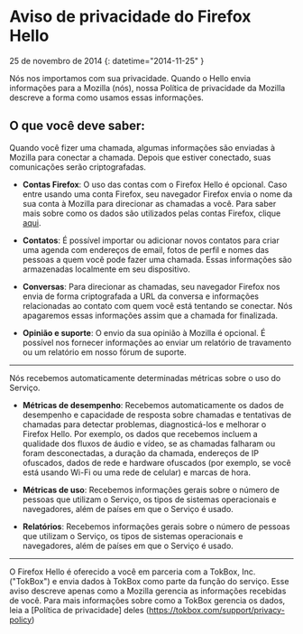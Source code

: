 # Aviso de privacidade do Firefox Hello

25 de novembro de 2014
{: datetime="2014-11-25" }

Nós nos importamos com sua privacidade. Quando o Hello envia informações para a Mozilla (nós), nossa Política de privacidade da Mozilla descreve a forma como usamos essas informações.

## O que você deve saber:

Quando você fizer uma chamada, algumas informações são enviadas à Mozilla para conectar a chamada. Depois que estiver conectado, suas comunicações serão criptografadas.

* **Contas Firefox**: O uso das contas com o Firefox Hello é opcional.  Caso entre usando uma conta Firefox, seu navegador Firefox envia o nome da sua conta à Mozilla para direcionar as chamadas a você. Para saber mais sobre como os dados são utilizados pelas contas Firefox, clique [aqui](https://www.mozilla.org/privacy/firefox-cloud/).

* **Contatos**: É possível importar ou adicionar novos contatos para criar uma agenda com endereços de email, fotos de perfil e nomes das pessoas a quem você pode fazer uma chamada.  Essas informações são armazenadas localmente em seu dispositivo.

* **Conversas**: Para direcionar as chamadas, seu navegador Firefox nos envia de forma criptografada a URL da conversa e informações relacionadas ao contato com quem você está tentando se conectar. Nós apagaremos essas informações assim que a chamada for finalizada.

* **Opinião e suporte**: O envio da sua opinião à Mozilla é opcional.  É possível nos fornecer informações ao enviar um relatório de travamento ou um relatório em nosso fórum de suporte.

---------------------------------------

Nós recebemos automaticamente determinadas métricas sobre o uso do Serviço.

* **Métricas de desempenho**: Recebemos automaticamente os dados de desempenho e capacidade de resposta sobre chamadas e tentativas de chamadas para detectar problemas, diagnosticá-los e melhorar o Firefox Hello.  Por exemplo, os dados que recebemos incluem a qualidade dos fluxos de áudio e vídeo, se as chamadas falharam ou foram desconectadas, a duração da chamada, endereços de IP ofuscados, dados de rede e hardware ofuscados (por exemplo, se você está usando Wi-Fi ou uma rede de celular) e marcas de hora.

* **Métricas de uso**: Recebemos informações gerais sobre o número de pessoas que utilizam o Serviço, os tipos de sistemas operacionais e navegadores, além de países em que o Serviço é usado.

* **Relatórios**: Recebemos informações gerais sobre o número de pessoas que utilizam o Serviço, os tipos de sistemas operacionais e navegadores, além de países em que o Serviço é usado.

---------------------------------------

O Firefox Hello é oferecido a você em parceria com a TokBox, Inc. ("TokBox") e envia dados à TokBox como parte da função do serviço.  Esse aviso descreve apenas como a Mozilla gerencia as informações recebidas de você. Para mais informações sobre como a TokBox gerencia os dados, leia a [Política de privacidade] deles (https://tokbox.com/support/privacy-policy)
